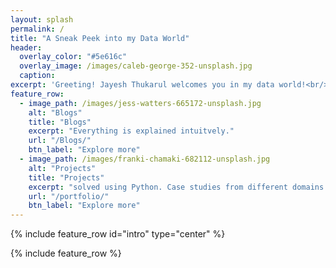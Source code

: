 ```yaml
---
layout: splash
permalink: /
title: "A Sneak Peek into my Data World"
header:
  overlay_color: "#5e616c"
  overlay_image: /images/caleb-george-352-unsplash.jpg
  caption:
excerpt: 'Greeting! Jayesh Thukarul welcomes you in my data world!<br/> I believe if you Torture the data long enough, it will confess to anything.<br />'
feature_row:
  - image_path: /images/jess-watters-665172-unsplash.jpg
    alt: "Blogs"
    title: "Blogs"
    excerpt: "Everything is explained intuitvely."
    url: "/Blogs/"
    btn_label: "Explore more"
  - image_path: /images/franki-chamaki-682112-unsplash.jpg
    alt: "Projects"
    title: "Projects"
    excerpt: "solved using Python. Case studies from different domains."
    url: "/portfolio/"
    btn_label: "Explore more"
---
```

{% include feature_row id="intro" type="center" %}

{% include feature_row %}

